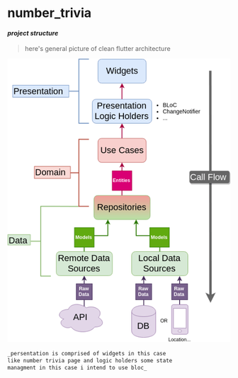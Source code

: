 # number_trivia

#### *project structure*
> here's general picture of clean flutter architecture

![](./pics/general_cleran_flutter_architecture.webp)

```
_persentation is comprised of widgets in this case
like number trivia page and logic holders some state
managment in this case i intend to use bloc_
```